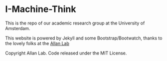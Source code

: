 # I-Machine-Think

This is the repo of our academic research group at the University of Amsterdam.

This website is powered by Jekyll and some Bootstrap/Bootwatch, thanks to the lovely folks at the [Allan Lab](https://www.allanlab.org/)

Copyright Allan Lab. Code released under the MIT License.

